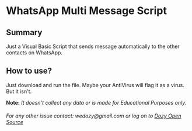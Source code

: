 # WhatsApp Multi Message Script

## Summary
Just a Visual Basic Script that sends message automatically to the other contacts on WhatsApp.

## How to use?
Just download and run the file. Maybe your AntiVirus will flag it as a virus. But it isn't. 

__Note:__ _It doesn't collect any data or is made for Educational Purposes only._

###### For any other issue contact: _wedozy@gmail.com_ or log on to [Dozy Open Source](http://open-source.dozy.in?ref=wa_mm?refr=github)
